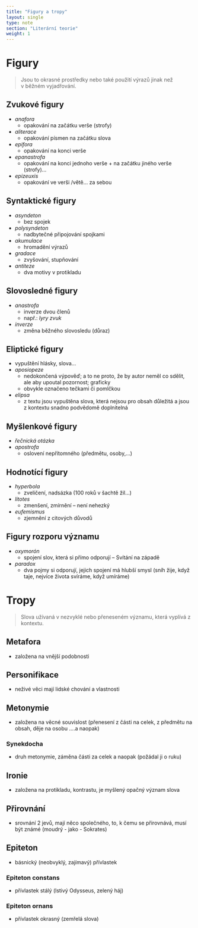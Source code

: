 ```yaml
---
title: "Figury a tropy"
layout: single
type: note
section: "Literární teorie"
weight: 1
---
```

# Figury 
> Jsou to okrasné prostředky nebo také použití výrazů jinak než v běžném vyjadřování.
## Zvukové figury
- _anafora_
    - opakování na začátku verše (strofy)
- _aliterace_
    - opakování písmen na začátku slova
- _epifora_
    - opakování na konci verše
- _epanastrofa_
    - opakování na konci jednoho verše + na začátku jiného verše (strofy)…
- _epizeuxis_
    - opakování ve verši /větě… za sebou
## Syntaktické figury
- _asyndeton_
    - bez spojek
- _polysyndeton_
    - nadbytečné připojování spojkami
- _akumulace_
    - hromadění výrazů
- _gradace_
    - zvyšování, stupňování
- _antiteze_
    - dva motivy v protikladu
## Slovosledné figury
- _anastrofa_
    - inverze dvou členů 
    - např.: _lyry zvuk_
- _inverze_
    - změna běžného slovosledu (důraz)
## Eliptické figury
- vypuštění hlásky, slova…
- _aposiopeze_ 
    - nedokončená výpověď; a to ne proto, že by autor neměl co sdělit, ale aby upoutal pozornost; graficky
    - obvykle označeno tečkami či pomlčkou
- _elipsa_ 
    - z textu jsou vypuštěna slova, která nejsou pro obsah důležitá a jsou z kontextu snadno podvědomě doplnitelná
## Myšlenkové figury
- _řečnická otázka_
- _apostrofa_ 
    - oslovení nepřítomného (předmětu, osoby,…)
## Hodnotící figury
- _hyperbola_ 
    - zveličení, nadsázka (100 roků v šachtě žil…)
- _litotes_ 
    - zmenšení, zmírnění – není nehezký
- _eufemismus_ 
    - zjemnění z citových důvodů
## Figury rozporu významu
- _oxymorón_ 
    - spojení slov, která si přímo odporují – Svítání na západě
- _paradox_
    - dva pojmy si odporují, jejich spojení má hlubší smysl (sníh žije, když taje, nejvíce života svíráme, když umíráme)
# Tropy 
> Slova užívaná v nezvyklé nebo přeneseném významu, která vyplívá z kontextu.
## Metafora
- založena na vnější podobnosti
## Personifikace
- neživé věci mají lidské chování a vlastnosti
## Metonymie 
- založena na věcné souvislost (přenesení z části na celek, z předmětu na obsah, děje na osobu ….a naopak)
### Synekdocha
- druh metonymie, záměna části za celek a naopak (požádal ji o ruku)
## Ironie
- založena na protikladu, kontrastu, je myšlený opačný význam slova
## Přirovnání
- srovnání 2 jevů, mají něco společného, to, k čemu se přirovnává, musí být známé (moudrý - jako - Sokrates)
## Epiteton
- básnický (neobvyklý, zajímavý) přívlastek
### Epiteton constans
- přívlastek stálý (lstivý Odysseus, zelený háj)
### Epiteton ornans
- přívlastek okrasný (zemřelá slova)